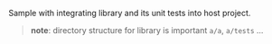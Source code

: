 Sample with integrating library and its unit tests into host project.

> **note**: directory structure for library is important `a/a`, `a/tests` ...
